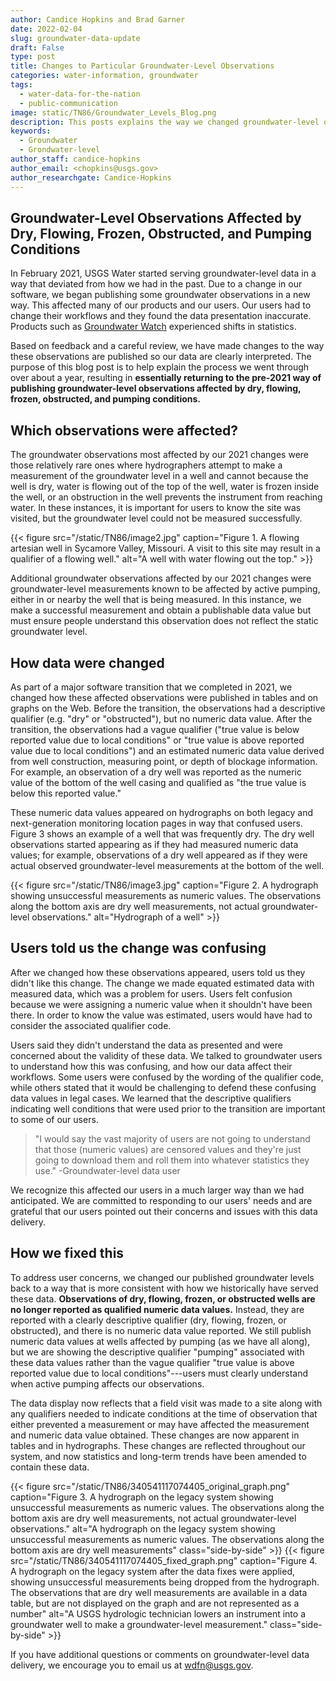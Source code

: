```yaml
---
author: Candice Hopkins and Brad Garner
date: 2022-02-04
slug: groundwater-data-update
draft: False
type: post
title: Changes to Particular Groundwater-Level Observations
categories: water-information, groundwater
tags:
  - water-data-for-the-nation
  - public-communication
image: static/TN86/Groundwater_Levels_Blog.png
description: This posts explains the way we changed groundwater-level observations to the pre-2021 way of publishing observations.
keywords:
  - Groundwater
  - Grondwater-level
author_staff: candice-hopkins
author_email: <chopkins@usgs.gov>
author_researchgate: Candice-Hopkins
---
```

## Groundwater-Level Observations Affected by Dry, Flowing, Frozen, Obstructed, and Pumping Conditions

In February 2021, USGS Water started serving groundwater-level data in a
way that deviated from how we had in the past. Due to a change in our
software, we began publishing some groundwater observations in a new
way. This affected many of our products and our users. Our users had to
change their workflows and they found the data presentation inaccurate.
Products such as [Groundwater
Watch](https://groundwaterwatch.usgs.gov/) experienced shifts in statistics.

Based on feedback and a careful review, we have made changes to the way
these observations are published so our data are clearly interpreted.
The purpose of this blog post is to help explain the process we went
through over about a year, resulting in **essentially returning to
the pre-2021 way of publishing groundwater-level observations affected
by dry, flowing, frozen, obstructed, and pumping conditions.**

## Which observations were affected?

The groundwater observations most affected by our 2021 changes were
those relatively rare ones where hydrographers attempt to make a
measurement of the groundwater level in a well and cannot because the
well is dry, water is flowing out of the top of the well, water is
frozen inside the well, or an obstruction in the well prevents the
instrument from reaching water. In these instances, it is important for
users to know the site was visited, but the groundwater level could not
be measured successfully.

{{< figure src="/static/TN86/image2.jpg" caption="Figure 1. A flowing artesian well in Sycamore Valley, Missouri. A visit to this site may result in a qualifier of a flowing well." alt="A well with water flowing out the top." >}}


Additional groundwater observations affected by our 2021 changes were
groundwater-level measurements known to be affected by active pumping,
either in or nearby the well that is being measured. In this instance,
we make a successful measurement and obtain a publishable data value but
must ensure people understand this observation does not reflect the
static groundwater level.

## How data were changed

As part of a major software transition that we completed in 2021, we
changed how these affected observations were published in tables and on
graphs on the Web. Before the transition, the observations had a
descriptive qualifier (e.g. "dry" or "obstructed"), but no numeric data
value. After the transition, the observations had a vague qualifier
("true value is below reported value due to local conditions" or "true
value is above reported value due to local conditions") and an estimated
numeric data value derived from well construction, measuring point, or
depth of blockage information. For example, an observation of a dry well
was reported as the numeric value of the bottom of the well casing and
qualified as "the true value is below this reported value."

These numeric data values appeared on hydrographs on both legacy and
next-generation monitoring location pages in way that confused users.
Figure 3 shows an example of a well that was frequently dry. The dry
well observations started appearing as if they had measured numeric data
values; for example, observations of a dry well appeared as if they were
actual observed groundwater-level measurements at the bottom of the
well.


{{< figure src="/static/TN86/image3.jpg" caption="Figure 2. A hydrograph showing unsuccessful measurements as numeric values. The observations along the bottom axis are dry well measurements, not actual groundwater-level observations." alt="Hydrograph of a well" >}}



## Users told us the change was confusing

After we changed how these observations appeared, users told us they
didn't like this change. The change we made equated estimated data with
measured data, which was a problem for users. Users felt confusion
because we were assigning a numeric value when it shouldn't have been
there. In order to know the value was estimated, users would have had to
consider the associated qualifier code.

Users said they didn't understand the data as presented and were
concerned about the validity of these data. We talked to groundwater
users to understand how this was confusing, and how our data affect
their workflows. Some users were confused by the wording of the
qualifier code, while others stated that it would be challenging to
defend these confusing data values in legal cases. We learned that the
descriptive qualifiers indicating well conditions that were used prior
to the transition are important to some of our users.

>"I would say the vast majority of users are not going to understand that
>those (numeric values) are censored values and they're just going to
>download them and roll them into whatever statistics they use."
>-Groundwater-level data user

We recognize this affected our users in a much larger way than we had
anticipated. We are committed to responding to our users' needs and are
grateful that our users pointed out their concerns and issues with this
data delivery.

## How we fixed this

To address user concerns, we changed our published groundwater levels
back to a way that is more consistent with how we historically have
served these data. **Observations of dry, flowing, frozen, or obstructed
wells are no longer reported as qualified numeric data values.**
Instead, they are reported with a clearly descriptive qualifier (dry,
flowing, frozen, or obstructed), and there is no numeric data value
reported. We still publish numeric data values at wells affected by
pumping (as we have all along), but we are showing the descriptive
qualifier "pumping" associated with these data values rather than the
vague qualifier "true value is above reported value due to local
conditions"---users must clearly understand when active pumping affects
our observations.

The data display now reflects that a field visit was made to a site
along with any qualifiers needed to indicate conditions at the time of
observation that either prevented a measurement or may have affected the
measurement and numeric data value obtained. These changes are now
apparent in tables and in hydrographs. These changes are reflected
throughout our system, and now statistics and long-term trends have been
amended to contain these data.


<div class="grid-row">
{{< figure src="/static/TN86/340541117074405_original_graph.png" caption="Figure 3. A hydrograph on the legacy system showing unsuccessful measurements as numeric values. The observations along the bottom axis are dry well measurements, not actual groundwater-level observations." alt="A hydrograph on the legacy system showing unsuccessful measurements as numeric values. The observations along the bottom axis are dry well measurements" class="side-by-side" >}}
{{< figure src="/static/TN86/340541117074405_fixed_graph.png" caption="Figure 4. A hydrograph on the legacy system after the data fixes were applied, showing unsuccessful measurements being dropped from the hydrograph. The observations that are dry well measurements are available in a data table, but are not displayed on the graph and are not represented as a number" alt="A USGS hydrologic technician lowers an instrument into a groundwater well to make a groundwater-level measurement." class="side-by-side" >}}
</div>

If you have additional questions or comments on groundwater-level data
delivery, we encourage you to email us at <wdfn@usgs.gov>.
